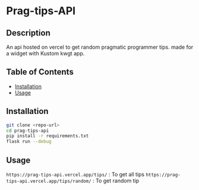 # Prag-tips-API

## Description

An api hosted on vercel to get random pragmatic programmer tips.
made for a widget with Kustom kwgt app.

## Table of Contents

- [Installation](#installation)
- [Usage](#usage)

## Installation

```bash
git clone <repo-url>
cd prag-tips-api
pip install -r requirements.txt
flask run --debug
```

## Usage

`https://prag-tips-api.vercel.app/tips/` : To get all tips
`https://prag-tips-api.vercel.app/tips/random/` : To get random tip
